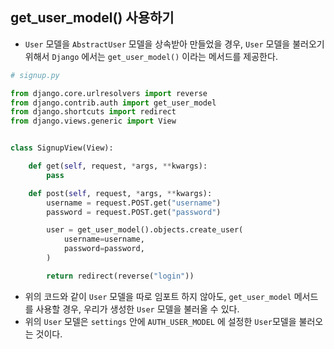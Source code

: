## get_user_model() 사용하기

- `User` 모델을 `AbstractUser` 모델을 상속받아 만들었을 경우, `User` 모델을 불러오기 위해서 `Django` 에서는 `get_user_model()` 이라는 메서드를 제공한다.

```python
# signup.py

from django.core.urlresolvers import reverse
from django.contrib.auth import get_user_model
from django.shortcuts import redirect
from django.views.generic import View


class SignupView(View):

    def get(self, request, *args, **kwargs):
        pass

    def post(self, request, *args, **kwargs):
        username = request.POST.get("username")
        password = request.POST.get("password")

        user = get_user_model().objects.create_user(
            username=username,
            password=password,
        )

        return redirect(reverse("login"))
```

- 위의 코드와 같이 `User` 모델을 따로 임포트 하지 않아도, `get_user_model` 메서드를 사용할 경우, 우리가 생성한 `User` 모델을 불러올 수 있다.
- 위의 `User` 모델은 `settings` 안에 `AUTH_USER_MODEL` 에 설정한 `User`모델을 불러오는 것이다.
